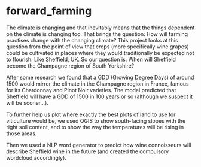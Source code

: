 # forward_farming
The climate is changing and that inevitably means that the things dependent on the climate is changing too. That brings the question: How will farming practises change with the changing climate? This project looks at this question from the point of view that crops (more specifically wine grapes) could be cultivated in places where they would traditionally be expected not to flourish. Like Sheffield, UK. So our question is: When will Sheffield become the Champagne region of South Yorkshire?

After some research we found that a GDD (Growing Degree Days) of around 1500 would mirror the climate in the Champagne region in France, famous for its Chardonnay and Pinot Noir varieties. The model predicted that Sheffield will have a GDD of 1500 in 100 years or so (although we suspect it will be sooner...).

To further help us plot where exactly the best plots of land to use for viticulture would be, we used QGIS to show south-facing slopes with the right soil content, and to show the way the temperatures will be rising in those areas.

Then we used a NLP word generator to predict how wine connoisseurs will describe Sheffield wine in the future (and created the compulsory wordcloud accordingly).
